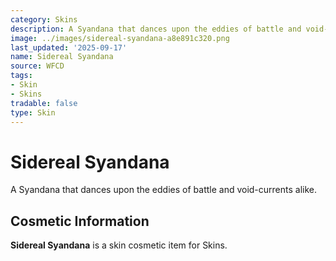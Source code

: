 ```yaml
---
category: Skins
description: A Syandana that dances upon the eddies of battle and void-currents alike.
image: ../images/sidereal-syandana-a8e891c320.png
last_updated: '2025-09-17'
name: Sidereal Syandana
source: WFCD
tags:
- Skin
- Skins
tradable: false
type: Skin
---
```


# Sidereal Syandana

A Syandana that dances upon the eddies of battle and void-currents alike.

## Cosmetic Information

**Sidereal Syandana** is a skin cosmetic item for Skins.

